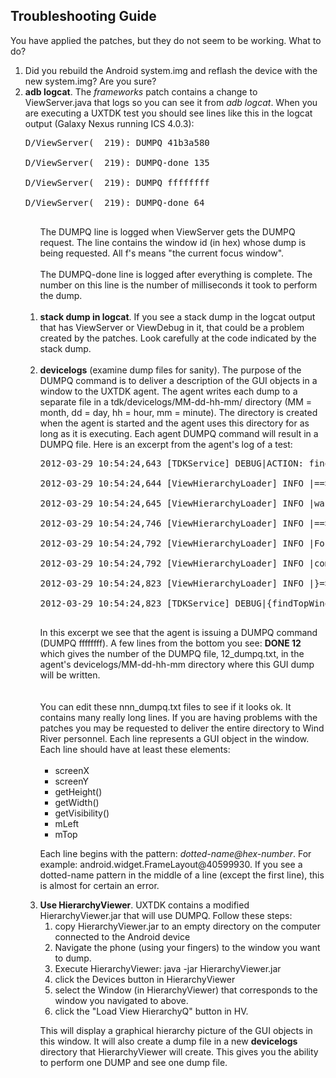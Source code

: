## Troubleshooting Guide ##
You have applied the patches, but they do not seem to be working.  What to do?
<ol>
<li> Did you rebuild the Android system.img and reflash the device with the new system.img?  Are you sure?<br>
<li><b>adb logcat</b>. The <i>frameworks</i> patch contains a change to ViewServer.java that logs so you can see it from <i>adb logcat</i>.  When you are executing a UXTDK test you should see lines like this in the logcat output (Galaxy Nexus running ICS 4.0.3):<br>
<pre>
D/ViewServer(  219): DUMPQ 41b3a580<br>
D/ViewServer(  219): DUMPQ-done 135<br>
D/ViewServer(  219): DUMPQ ffffffff<br>
D/ViewServer(  219): DUMPQ-done 64<br>
</pre>
<ol />
The DUMPQ line is logged when ViewServer gets the DUMPQ request.  The line contains the window id (in hex) whose dump is being requested.  All f's means "the current focus window".<br>
<br>
The DUMPQ-done line is logged after everything is complete.  The number on this line is the number of milliseconds it took to perform the dump.<br>
<br>
<li><b>stack dump in logcat</b>.  If you see a stack dump in the logcat output that has ViewServer or ViewDebug in it, that could be a problem created by the patches.  Look carefully at the code indicated by the stack dump.<br>
<br>
<li><b>devicelogs</b> (examine dump files for sanity).  The purpose of the DUMPQ command is to deliver a description of the GUI objects in a window to the UXTDK agent.  The agent writes each dump to a separate file in a tdk/devicelogs/MM-dd-hh-mm/ directory (MM = month, dd = day, hh = hour, mm = minute).  The directory is created when the agent is started and the agent uses this directory for as long as it is executing.  Each agent DUMPQ command will result in a DUMPQ file.  Here is an excerpt from the agent's log of a test:<br>
<pre>
2012-03-29 10:54:24,643 [TDKService] DEBUG|ACTION: findTopWindow: [0](), [1]50<br>
2012-03-29 10:54:24,644 [ViewHierarchyLoader] INFO |==> DUMPQ ffffffff<br>
2012-03-29 10:54:24,645 [ViewHierarchyLoader] INFO |waiting for in.ready<br>
2012-03-29 10:54:24,746 [ViewHierarchyLoader] INFO |==> GET_FOCUS<br>
2012-03-29 10:54:24,792 [ViewHierarchyLoader] INFO |Focus Window: 41b3a580 com.android.launcher/com.android.launcher2.Launcher<br>
2012-03-29 10:54:24,792 [ViewHierarchyLoader] INFO |com.android.internal.policy.impl.PhoneWindow$DecorView@4168eef8: (0, 0)<br>
2012-03-29 10:54:24,823 [ViewHierarchyLoader] INFO |}=> DONE 12<br>
2012-03-29 10:54:24,823 [TDKService] DEBUG|{findTopWindow} returning (3): [0]0 [1]1 [2]INFO:(dumpFile: 12_dumpq.txt)<br>
</pre>
In this excerpt we see that the agent is issuing a DUMPQ command (DUMPQ ffffffff).  A few lines from the bottom you see:  <b>DONE 12</b> which gives the number of the DUMPQ file, 12_dumpq.txt, in the agent's devicelogs/MM-dd-hh-mm directory where this GUI dump will be written.<br>
<br><br>
You can edit these nnn_dumpq.txt files to see if it looks ok.  It contains many really long lines.  If you are having problems with the patches you may be requested to deliver the entire directory to Wind River personnel.  Each line represents a GUI object in the window.  Each line should have at least these elements:<br>
<br>
<ul><li>screenX<br>
</li><li>screenY<br>
</li><li>getHeight()<br>
</li><li>getWidth()<br>
</li><li>getVisibility()<br>
</li><li>mLeft<br>
</li><li>mTop</li></ul>

Each line begins with the pattern: <i>dotted-name@hex-number</i>.  For example: android.widget.FrameLayout@40599930.   If you see a dotted-name pattern in the middle of a line (except the first line), this is almost for certain an error.<br>
<li><b>Use HierarchyViewer</b>.  UXTDK contains a modified HierarchyViewer.jar that will use DUMPQ.  Follow these steps:<br>
<ol><li>copy HierarchyViewer.jar to an empty directory on the computer connected to the Android device<br>
</li><li>Navigate the phone (using your fingers) to the window you want to dump.<br>
</li><li>Execute HierarchyViewer:  java -jar HierarchyViewer.jar<br>
</li><li>click the Devices button in HierarchyViewer<br>
</li><li>select the Window (in HierarchyViewer) that corresponds to the window you navigated to above.<br>
</li><li>click the "Load View HierarchyQ" button in HV.</li></ol>

This will display a graphical hierarchy picture of the GUI objects in this window.  It will also create a dump file in a new <b>devicelogs</b> directory that HierarchyViewer will create.  This gives you the ability to perform one DUMP and see one dump file.